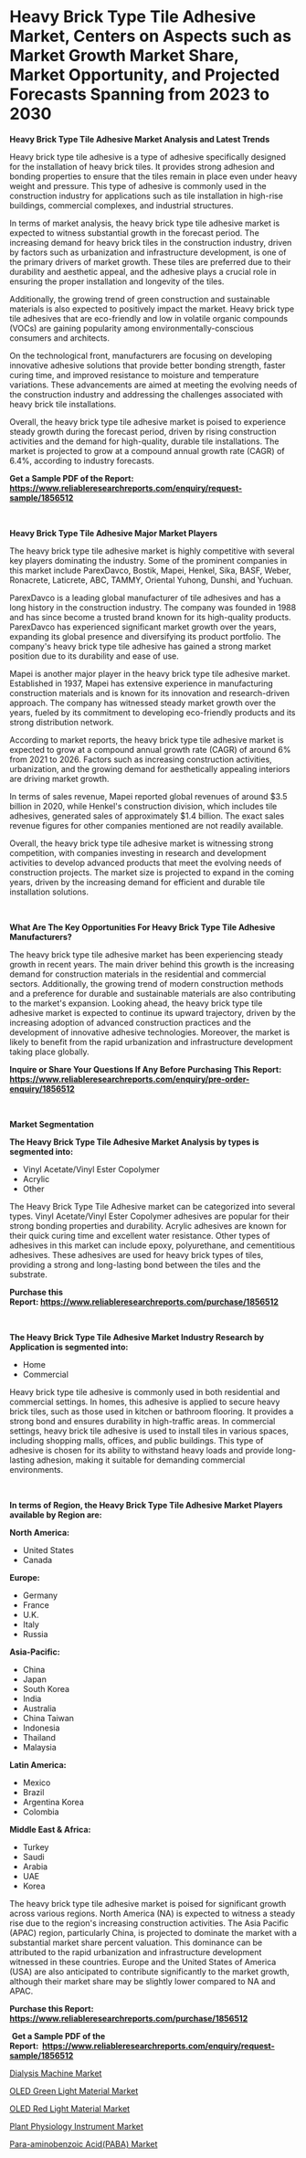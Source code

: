 <p><h1>Heavy Brick Type Tile Adhesive Market, Centers on Aspects such as Market Growth Market Share, Market Opportunity, and Projected Forecasts Spanning from 2023 to 2030</h1></p><p><strong>Heavy Brick Type Tile Adhesive Market Analysis and Latest Trends</strong></p>
<p><p>Heavy brick type tile adhesive is a type of adhesive specifically designed for the installation of heavy brick tiles. It provides strong adhesion and bonding properties to ensure that the tiles remain in place even under heavy weight and pressure. This type of adhesive is commonly used in the construction industry for applications such as tile installation in high-rise buildings, commercial complexes, and industrial structures.</p><p>In terms of market analysis, the heavy brick type tile adhesive market is expected to witness substantial growth in the forecast period. The increasing demand for heavy brick tiles in the construction industry, driven by factors such as urbanization and infrastructure development, is one of the primary drivers of market growth. These tiles are preferred due to their durability and aesthetic appeal, and the adhesive plays a crucial role in ensuring the proper installation and longevity of the tiles.</p><p>Additionally, the growing trend of green construction and sustainable materials is also expected to positively impact the market. Heavy brick type tile adhesives that are eco-friendly and low in volatile organic compounds (VOCs) are gaining popularity among environmentally-conscious consumers and architects.</p><p>On the technological front, manufacturers are focusing on developing innovative adhesive solutions that provide better bonding strength, faster curing time, and improved resistance to moisture and temperature variations. These advancements are aimed at meeting the evolving needs of the construction industry and addressing the challenges associated with heavy brick tile installations.</p><p>Overall, the heavy brick type tile adhesive market is poised to experience steady growth during the forecast period, driven by rising construction activities and the demand for high-quality, durable tile installations. The market is projected to grow at a compound annual growth rate (CAGR) of 6.4%, according to industry forecasts.</p></p>
<p><strong>Get a Sample PDF of the Report:&nbsp; <a href="https://www.reliableresearchreports.com/enquiry/request-sample/1856512">https://www.reliableresearchreports.com/enquiry/request-sample/1856512</a></strong></p>
<p>&nbsp;</p>
<p><strong>Heavy Brick Type Tile Adhesive Major Market Players</strong></p>
<p><p>The heavy brick type tile adhesive market is highly competitive with several key players dominating the industry. Some of the prominent companies in this market include ParexDavco, Bostik, Mapei, Henkel, Sika, BASF, Weber, Ronacrete, Laticrete, ABC, TAMMY, Oriental Yuhong, Dunshi, and Yuchuan.</p><p>ParexDavco is a leading global manufacturer of tile adhesives and has a long history in the construction industry. The company was founded in 1988 and has since become a trusted brand known for its high-quality products. ParexDavco has experienced significant market growth over the years, expanding its global presence and diversifying its product portfolio. The company's heavy brick type tile adhesive has gained a strong market position due to its durability and ease of use.</p><p>Mapei is another major player in the heavy brick type tile adhesive market. Established in 1937, Mapei has extensive experience in manufacturing construction materials and is known for its innovation and research-driven approach. The company has witnessed steady market growth over the years, fueled by its commitment to developing eco-friendly products and its strong distribution network.</p><p>According to market reports, the heavy brick type tile adhesive market is expected to grow at a compound annual growth rate (CAGR) of around 6% from 2021 to 2026. Factors such as increasing construction activities, urbanization, and the growing demand for aesthetically appealing interiors are driving market growth.</p><p>In terms of sales revenue, Mapei reported global revenues of around $3.5 billion in 2020, while Henkel's construction division, which includes tile adhesives, generated sales of approximately $1.4 billion. The exact sales revenue figures for other companies mentioned are not readily available.</p><p>Overall, the heavy brick type tile adhesive market is witnessing strong competition, with companies investing in research and development activities to develop advanced products that meet the evolving needs of construction projects. The market size is projected to expand in the coming years, driven by the increasing demand for efficient and durable tile installation solutions.</p></p>
<p>&nbsp;</p>
<p><strong>What Are The Key Opportunities For Heavy Brick Type Tile Adhesive Manufacturers?</strong></p>
<p><p>The heavy brick type tile adhesive market has been experiencing steady growth in recent years. The main driver behind this growth is the increasing demand for construction materials in the residential and commercial sectors. Additionally, the growing trend of modern construction methods and a preference for durable and sustainable materials are also contributing to the market's expansion. Looking ahead, the heavy brick type tile adhesive market is expected to continue its upward trajectory, driven by the increasing adoption of advanced construction practices and the development of innovative adhesive technologies. Moreover, the market is likely to benefit from the rapid urbanization and infrastructure development taking place globally.</p></p>
<p><strong>Inquire or Share Your Questions If Any Before Purchasing This Report: <a href="https://www.reliableresearchreports.com/enquiry/pre-order-enquiry/1856512">https://www.reliableresearchreports.com/enquiry/pre-order-enquiry/1856512</a></strong></p>
<p>&nbsp;</p>
<p><strong>Market Segmentation</strong></p>
<p><strong>The Heavy Brick Type Tile Adhesive Market Analysis by types is segmented into:</strong></p>
<p><ul><li>Vinyl Acetate/Vinyl Ester Copolymer</li><li>Acrylic</li><li>Other</li></ul></p>
<p><p>The Heavy Brick Type Tile Adhesive market can be categorized into several types. Vinyl Acetate/Vinyl Ester Copolymer adhesives are popular for their strong bonding properties and durability. Acrylic adhesives are known for their quick curing time and excellent water resistance. Other types of adhesives in this market can include epoxy, polyurethane, and cementitious adhesives. These adhesives are used for heavy brick types of tiles, providing a strong and long-lasting bond between the tiles and the substrate.</p></p>
<p><strong>Purchase this Report:&nbsp;<a href="https://www.reliableresearchreports.com/purchase/1856512">https://www.reliableresearchreports.com/purchase/1856512</a></strong></p>
<p>&nbsp;</p>
<p><strong>The Heavy Brick Type Tile Adhesive Market Industry Research by Application is segmented into:</strong></p>
<p><ul><li>Home</li><li>Commercial</li></ul></p>
<p><p>Heavy brick type tile adhesive is commonly used in both residential and commercial settings. In homes, this adhesive is applied to secure heavy brick tiles, such as those used in kitchen or bathroom flooring. It provides a strong bond and ensures durability in high-traffic areas. In commercial settings, heavy brick tile adhesive is used to install tiles in various spaces, including shopping malls, offices, and public buildings. This type of adhesive is chosen for its ability to withstand heavy loads and provide long-lasting adhesion, making it suitable for demanding commercial environments.</p></p>
<p>&nbsp;</p>
<p><strong>In terms of Region, the Heavy Brick Type Tile Adhesive Market Players available by Region are:</strong></p>
<p>
    <p> <strong> North America: </strong>
        <ul>
            <li>United States</li>
            <li>Canada</li>
        </ul>
        </p> 
    <p> <strong> Europe: </strong>
        <ul>
            <li>Germany</li>
            <li>France</li>
            <li>U.K.</li>
            <li>Italy</li>
            <li>Russia</li>
        </ul>
        </p> 
    <p> <strong> Asia-Pacific: </strong>
        <ul>
            <li>China</li>
            <li>Japan</li>
            <li>South Korea</li>
            <li>India</li>
            <li>Australia</li>
            <li>China Taiwan</li>
            <li>Indonesia</li>
            <li>Thailand</li>
            <li>Malaysia</li>
        </ul>
        </p> 
    <p> <strong> Latin America: </strong>
        <ul>
            <li>Mexico</li>
            <li>Brazil</li>
            <li>Argentina Korea</li>
            <li>Colombia</li>
        </ul>
        </p> 
    <p> <strong> Middle East & Africa: </strong>
        <ul>
            <li>Turkey</li>
            <li>Saudi</li>
            <li>Arabia</li>
            <li>UAE</li>
            <li>Korea</li>
        </ul>
    </p>
    </p>
<p><p>The heavy brick type tile adhesive market is poised for significant growth across various regions. North America (NA) is expected to witness a steady rise due to the region's increasing construction activities. The Asia Pacific (APAC) region, particularly China, is projected to dominate the market with a substantial market share percent valuation. This dominance can be attributed to the rapid urbanization and infrastructure development witnessed in these countries. Europe and the United States of America (USA) are also anticipated to contribute significantly to the market growth, although their market share may be slightly lower compared to NA and APAC.</p></p>
<p><strong>Purchase this Report: <a href="https://www.reliableresearchreports.com/purchase/1856512">https://www.reliableresearchreports.com/purchase/1856512</a></strong></p>
<p>&nbsp;<strong>Get a Sample PDF of the Report:&nbsp;&nbsp;<a href="https://www.reliableresearchreports.com/enquiry/request-sample/1856512">https://www.reliableresearchreports.com/enquiry/request-sample/1856512</a></strong></p>
<p><strong></strong></p>
<p><p><a href="https://medium.com/@taraktanay7654/dialysis-machine-market-analysis-and-sze-forecasted-for-period-from-2023-to-2030-115284deee6e">Dialysis Machine Market</a></p><p><a href="https://www.linkedin.com/pulse/oled-green-light-material-market-size-share-amp-trends-ahhce/">OLED Green Light Material Market</a></p><p><a href="https://www.linkedin.com/pulse/oled-red-light-material-market-size-2023-2030-global-rf1fe/">OLED Red Light Material Market</a></p><p><a href="https://github.com/mabutironaldo/Market-Research-Report-List-1/blob/main/plant-physiology-instrument-market.md">Plant Physiology Instrument Market</a></p><p><a href="https://medium.com/@ryansai15420/para-aminobenzoic-acid-paba-market-size-reveals-the-best-marketing-channels-in-global-industry-f46cacbcb46e">Para-aminobenzoic Acid(PABA) Market</a></p></p>